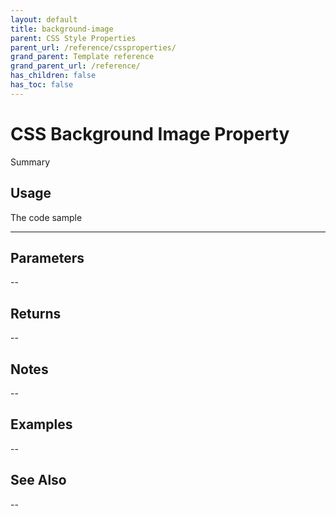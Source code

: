 ```yaml
---
layout: default
title: background-image
parent: CSS Style Properties
parent_url: /reference/cssproperties/
grand_parent: Template reference
grand_parent_url: /reference/
has_children: false
has_toc: false
---
```


# CSS Background Image Property

Summary

## Usage

 The code sample

---

## Parameters

--

## Returns 

--

## Notes


-- 

## Examples


--


## See Also


--

